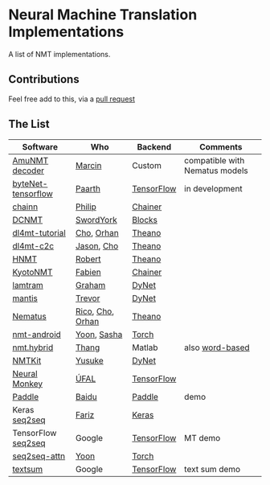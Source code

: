 # Neural Machine Translation Implementations

A list of NMT implementations.

## Contributions

Feel free add to this, via a [pull request](https://help.github.com/articles/creating-a-pull-request)

## The List
| Software | Who | Backend | Comments |
| -------- | --- | ------- | -------- |
| [AmuNMT decoder](https://github.com/emjotde/amunmt) | [Marcin](https://github.com/emjotde) | Custom | compatible with Nematus models |
| [byteNet-tensorflow](https://github.com/paarthneekhara/byteNet-tensorflow) | [Paarth](https://github.com/paarthneekhara) | [TensorFlow](https://github.com/tensorflow/tensorflow) | in development |
| [chainn](https://github.com/philip30/chainn) | [Philip](http://isw3.naist.jp/~philip-a/index.html) | [Chainer](https://github.com/pfnet/chainer) | |
| [DCNMT](https://github.com/swordyork/dcnmt) | [SwordYork](https://github.com/SwordYork) | [Blocks](https://github.com/mila-udem/blocks) | |
| [dl4mt-tutorial](https://github.com/nyu-dl/dl4mt-tutorial) | [Cho](https://github.com/kyunghyuncho), [Orhan](https://github.com/orhanf) | [Theano](https://github.com/Theano/Theano) | |
| [dl4mt-c2c](https://github.com/nyu-dl/dl4mt-c2c) | [Jason](https://github.com/jasonleeinf), [Cho](https://github.com/kyunghyuncho) | [Theano](https://github.com/Theano/Theano) | |
| [HNMT](https://github.com/robertostling/hnmt) | [Robert](https://github.com/robertostling) | [Theano](https://github.com/Theano/Theano) | |
| [KyotoNMT](https://github.com/fabiencro/knmt) | [Fabien](https://github.com/fabiencro) | [Chainer](https://github.com/pfnet/chainer) | |
| [lamtram](https://github.com/neubig/lamtram) | [Graham](https://github.com/neubig) | [DyNet](https://github.com/clab/dynet) | |
| [mantis](https://github.com/trevorcohn/mantis) | [Trevor](https://github.com/trevorcohn) | [DyNet](https://github.com/clab/dynet) | |
| [Nematus](https://github.com/rsennrich/nematus) | [Rico](https://github.com/rsennrich), [Cho](https://github.com/kyunghyuncho), [Orhan](https://github.com/orhanf) | [Theano](https://github.com/Theano/Theano) | |
| [nmt-android](https://github.com/harvardnlp/nmt-android) | [Yoon](https://github.com/yoonkim), [Sasha](https://github.com/srush) | [Torch](https://github.com/torch/distro) | |
| [nmt.hybrid](https://github.com/lmthang/nmt.hybrid) | [Thang](https://github.com/lmthang) | Matlab | also [word-based](https://github.com/lmthang/nmt.matlab) |
| [NMTKit](https://github.com/odashi/nmtkit) | [Yusuke](https://github.com/odashi) | [DyNet](https://github.com/clab/dynet) | |
| [Neural Monkey](https://github.com/ufal/neuralmonkey) | [ÚFAL](https://github.com/ufal) | [TensorFlow](https://github.com/tensorflow/tensorflow) | |
| [Paddle](https://github.com/baidu/Paddle/tree/master/demo/seqToseq/translation) | [Baidu](https://github.com/baidu) | [Paddle](https://github.com/baidu/Paddle) | demo |
| Keras [seq2seq](https://github.com/farizrahman4u/seq2seq) | [Fariz](https://github.com/farizrahman4u) | [Keras](https://github.com/fchollet/keras) | |
| TensorFlow [seq2seq](https://www.tensorflow.org/versions/master/tutorials/seq2seq/index.html) | Google | [TensorFlow](https://github.com/tensorflow/tensorflow) | MT demo |
| [seq2seq-attn](https://github.com/harvardnlp/seq2seq-attn) | [Yoon](https://github.com/yoonkim) | [Torch](https://github.com/torch/distro) | |
| [textsum](https://github.com/tensorflow/models/tree/master/textsum) | Google | [TensorFlow](https://github.com/tensorflow/tensorflow) | text sum demo |
